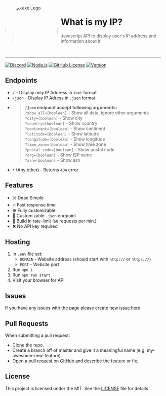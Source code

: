 <img width="170" height="170" align="left" style="float: left; margin: 0 10px 0 0; border-radius: 50%;" alt="Majo.exe Logo" src="https://media.discordapp.net/attachments/721019707607482409/901835740063879269/icon.png">

# What is my IP?

> Javascript API to display user's IP address and information about it
<br>

---

[![Discord](https://img.shields.io/discord/666599184844980224?color=%2334D058&logo=discord&label=Discord&style=flat-square&logoColor=fff)](https://majobot.igorkowalczyk.repl.co/server)
[![Node.js](https://img.shields.io/github/workflow/status/igorkowalczyk/what-is-my-ip/Node.js/master?style=flat-square&label=Node.js&logo=github&color=%2334D058)](https://majobot.igorkowalczyk.repl.co/)
[![GitHub License](https://img.shields.io/github/license/igorkowalczyk/what-is-my-ip?style=flat-square&logo=github&label=License&color=%2334D058)](https://github.com/IgorKowalczyk/what-is-my-ip)
[![Version](https://img.shields.io/github/package-json/v/igorkowalczyk/what-is-my-ip?style=flat-square&logo=github&label=Version&color=%2334D058)](https://majobot.igorkowalczyk.repl.co/server)

## Endpoints

- `/` - Display only IP Address in `text` format
- `/json` - Display IP Adress in `.json` format
- > **`/json` endpoint accept following arguments:**<br>`?show_all=[boolean]` - Show all data, ignore other arguments<br>`?city=[boolean]` - Show city<br>`?country=[boolean]` - Show country<br>`?continent=[boolean]` - Show continent<br>`?latitude=[boolean]` - Show latitude<br>`?longitude=[boolean]` - Show longitude<br>`?time_zone=[boolean]` - Show time zone<br>`?postal_code=[boolean]` - Show postal code<br>`?org=[boolean]` - Show ISP name<br>`?asn=[boolean]` - Show asn
- `*` (Any other) - Returns `404` error

## Features
- ☠️ Dead Simple
- 🔥 Fast response time
- ⚙️ Fully customizable
- 🧱 Customizable `.json` endpoint
- 🧾 Build in rate-limit (`60` requests per min.)
- ❌ No API key required

## Hosting
1. In `.env` file set:
    * `DOMAIN` - Website address (should start with `http://` or `https://`)
    * `PORT` - Website port
2. Run `npm i`
3. Run `npm run start`
4. Visit your browser for API

## Issues
If you have any issues with the page please create [new issue here](https://github.com/igorkowalczyk/what-is-my-ip/issues)

## Pull Requests
When submitting a pull request:
- Clone the repo.
- Create a branch off of master and give it a meaningful name (e.g. my-awesome-new-feature).
- Open a [pull request](https://github.com/igorkowalczyk/what-is-my-ip/pulls) on [GitHub](https://github.com) and describe the feature or fix.

## License
This project is licensed under the MIT. See the [LICENSE](https://github.com/igorkowalczyk/what-is-my-ip/blob/master/license.md) file for details
